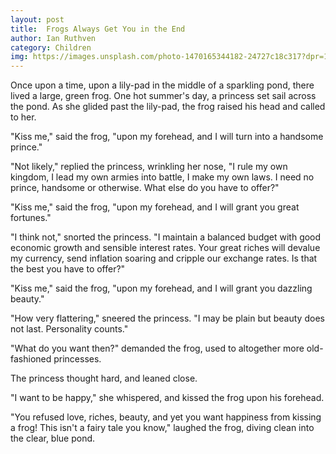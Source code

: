 ```yaml
---
layout: post
title:  Frogs Always Get You in the End
author: Ian Ruthven
category: Children
img: https://images.unsplash.com/photo-1470165344182-24727c18c317?dpr=1&auto=format&fit=crop&w=1500&h=998&q=80&cs=tinysrgb&crop=
---
```


Once upon a time, upon a lily-pad in the middle of a sparkling pond, there lived a large, green frog.
One hot summer's day, a princess set sail across the pond. As she glided past the lily-pad, the frog raised his head and called to her.

"Kiss me," said the frog, "upon my forehead, and I will turn into a handsome prince."

"Not likely," replied the princess, wrinkling her nose, "I rule my own kingdom, I lead my own armies into battle, I make my own laws. I need no prince, handsome or otherwise. What else do you have to offer?"

"Kiss me," said the frog, "upon my forehead, and I will grant you great fortunes."

"I think not," snorted the princess. "I maintain a balanced budget with good economic growth and sensible interest rates. Your great riches will devalue my currency, send inflation soaring and cripple our exchange rates. Is that the best you have to offer?"

"Kiss me," said the frog, "upon my forehead, and I will grant you dazzling beauty."

"How very flattering," sneered the princess. "I may be plain but beauty does not last. Personality counts."

"What do you want then?" demanded the frog, used to altogether more old-fashioned princesses.

The princess thought hard, and leaned close.

"I want to be happy," she whispered, and kissed the frog upon his forehead.

"You refused love, riches, beauty, and yet you want happiness from kissing a frog! This isn't a fairy tale you know," laughed the frog, diving clean into the clear, blue pond.
